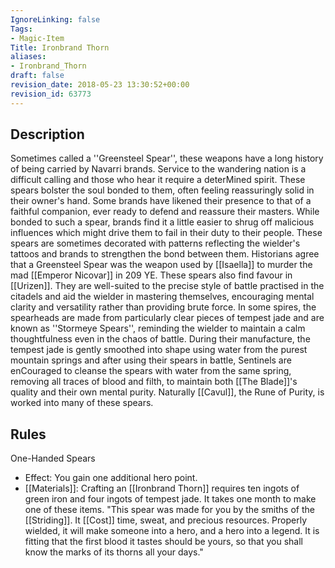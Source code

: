 ```yaml
---
IgnoreLinking: false
Tags:
- Magic-Item
Title: Ironbrand Thorn
aliases:
- Ironbrand_Thorn
draft: false
revision_date: 2018-05-23 13:30:52+00:00
revision_id: 63773
---
```


## Description
Sometimes called a ''Greensteel Spear'', these weapons have a long history of being carried by Navarri brands. Service to the wandering nation is a difficult calling and those who hear it require a deterMined spirit. These spears bolster the soul bonded to them, often feeling reassuringly solid in their owner's hand. Some brands have likened their presence to that of a faithful companion, ever ready to defend and reassure their masters. While bonded to such a spear, brands find it a little easier to shrug off malicious influences which might drive them to fail in their duty to their people. These spears are sometimes decorated with patterns reflecting the wielder's tattoos and brands to strengthen the bond between them. Historians agree that a Greensteel Spear was the weapon used by [[Isaella]] to murder the mad [[Emperor Nicovar]] in 209 YE.
These spears also find favour in [[Urizen]]. They are well-suited to the precise style of battle practised in the citadels and aid the wielder in mastering themselves, encouraging mental clarity and versatility rather than providing brute force. In some spires, the spearheads are made from particularly clear pieces of tempest jade and are known as ''Stormeye Spears'', reminding the wielder to maintain a calm thoughtfulness even in the chaos of battle. During their manufacture, the tempest jade is gently smoothed into shape using water from the purest mountain springs and after using their spears in battle, Sentinels are enCouraged to cleanse the spears with water from the same spring, removing all traces of blood and filth, to maintain both [[The Blade]]'s quality and their own mental purity. Naturally [[Cavul]], the Rune of Purity, is worked into many of these spears.
## Rules
One-Handed Spears
* Effect: You gain one additional hero point.
* [[Materials]]: Crafting an [[Ironbrand Thorn]] requires ten ingots of green iron and four ingots of tempest jade. It takes one month to make one of these items.
"This spear was made for you by the smiths of the [[Striding]].  It [[Cost]] time, sweat, and precious resources.  Properly wielded, it will make someone into a hero, and a hero into a legend.  It is fitting that the first blood it tastes should be yours, so that you shall know the marks of its thorns all your days."